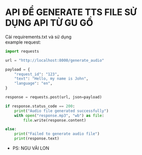 # API ĐỂ GENERATE TTS FILE SỬ DỤNG API TỪ GU GỒ

Cài requirements.txt và sử dụng<br>
example request:

```python
import requests

url = "http://localhost:8000/generate_audio"

payload = {
    "request_id": "123",
    "text": "Hello, my name is John",
    "language": "en",
}

response = requests.post(url, json=payload)

if response.status_code == 200:
    print("Audio file generated successfully")
    with open("response.mp3", "wb") as file:
        file.write(response.content)

else:
    print("Failed to generate audio file")
    print(response.text)
```

* PS: NGU VÃI LON